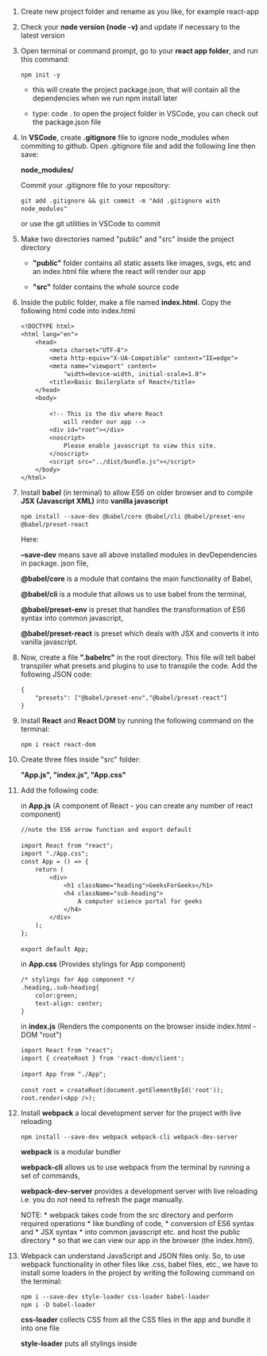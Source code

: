 1) Create new project folder and rename as you like, for example react-app

2) Check your **node version (node -v)** and update if necessary to the latest version

3) Open terminal or command prompt, go to your **react app folder**, and run this
   command:

    ```
    npm init -y
    ```

    - this will create the project package.json, that will contain all the 
    dependencies when we run npm install later

    - type: code . to open the project folder in VSCode, you can check out the 
    package.json file

4) In **VSCode**, create **.gitignore** file to ignore node_modules when commiting to github.
   Open .gitignore file and add the following line then save:
   
   **node_modules/**

   Commit your .gitignore file to your repository:

    ```
    git add .gitignore && git commit -m "Add .gitignore with node_modules"
    ```

   or use the git utilities in VSCode to commit

5) Make two directories named "public" and "src" inside the project directory
    - **"public"** folder contains all static assets like images, svgs, etc
      and an index.html file where the react will render our app

    - **"src"** folder contains the whole source code

6) Inside the public folder, make a file named **index.html**. 
   Copy the following html code into index.html

    ```
    <!DOCTYPE html>
    <html lang="en">
        <head>
            <meta charset="UTF-8">
            <meta http-equiv="X-UA-Compatible" content="IE=edge">
            <meta name="viewport" content=
                "width=device-width, initial-scale=1.0">
            <title>Basic Boilerplate of React</title>
        </head>
        <body>

            <!-- This is the div where React 
                will render our app -->
            <div id="root"></div>
            <noscript>
                Please enable javascript to view this site.
            </noscript>
            <script src="../dist/bundle.js"></script>
        </body>
    </html>
    ```

7) Install **babel** (in terminal) to allow ES6 on older browser and to compile **JSX
   (Javascript XML)** into **vanilla javascript**

    ```
    npm install --save-dev @babel/core @babel/cli @babel/preset-env @babel/preset-react
    ```

    Here:

    **–save-dev** means save all above installed modules in devDependencies in package.
     json file,

    **@babel/core** is a module that contains the main functionality of Babel,

    **@babel/cli** is a module that allows us to use babel from the terminal,

    **@babel/preset-env** is preset that handles the transformation of ES6 syntax into
    common javascript,

    **@babel/preset-react** is preset which deals with JSX and converts it into vanilla
    javascript.

8) Now, create a file **".babelrc"** in the root directory. This file will tell babel
   transpiler what presets and plugins to use to transpile the code. 
   Add the following JSON code:

    ```
    {
        "presets": ["@babel/preset-env","@babel/preset-react"]
    }
    ```

9) Install **React** and **React DOM** by running the following command on the terminal:

    ```
    npm i react react-dom
    ```

10) Create three files inside "src" folder:
    
    **"App.js", "index.js", "App.css"**

11) Add the following code:

    in **App.js** (A component of React - you can create any number of react component)

    ```
    //note the ES6 arrow function and export default

    import React from "react";
    import "./App.css";
    const App = () => {
        return (
            <div>
                <h1 className="heading">GeeksForGeeks</h1>
                <h4 className="sub-heading">
                    A computer science portal for geeks
                </h4>
            </div>
        );
    };

    export default App;   
    ```

    in **App.css** (Provides stylings for App component)

    ```
    /* stylings for App component */
    .heading,.sub-heading{
        color:green;
        text-align: center;
    }    
    ```

    in **index.js** 
        (Renders the components on the browser inside index.html - DOM "root")

    ```
    import React from "react";
    import { createRoot } from 'react-dom/client';

    import App from "./App";

    const root = createRoot(document.getElementById('root'));
    root.render(<App />);    
    ```

12) Install **webpack** a local development server for the project with live reloading

    ```
    npm install --save-dev webpack webpack-cli webpack-dev-server
    ```

    **webpack** is a modular bundler

    **webpack-cli** allows us to use webpack from the terminal by running 
    a set of commands,

    **webpack-dev-server** provides a development server with live reloading
    i.e. you do not need to refresh the page manually.

    NOTE: 
        * webpack takes code from the src directory and perform required operations
            * like bundling of code, 
            * conversion of ES6 syntax and 
            * JSX syntax 
        * into common javascript etc. and host the public directory 
        * so that we can view our app in the browser (the index.html).

13) Webpack can understand JavaScript and JSON files only. So, to use webpack
    functionality in other files like .css, babel files, etc., we have to install
    some loaders in the project by writing the following command on the terminal:

    ```
    npm i --save-dev style-loader css-loader babel-loader
    npm i -D babel-loader
    ```

    **css-loader** collects CSS from all the CSS files in the app and bundle it 
    into one file

    **style-loader** puts all stylings inside <style> tag in index.html file present 
    in the public folder

    **babel-loader** is a package that allows the transpiling of javascript files 
    using babel and webpack.

14) Create a **webpack.config.js** file in the root directory that helps us 
    to define what exactly the webpack should do with our source code. 
    We will specify the entry point from where the webpack should start bundling,
    the output point that is where it should output the bundles and assets, 
    plugins, etc.

    **webpack.config.js**

    ```
    const path = require("path");

    module.exports = {

    // Entry point that indicates where
    // should the webpack starts bundling
    entry: "./src/index.js",
    mode: "development",
    module: {
        rules: [
            {
                test: /\.(js|jsx)$/, // checks for .js or .jsx files
                exclude: /(node_modules)/,
                loader: "babel-loader",
                options: { presets: ["@babel/env"] },
            },
            {
                test: /\.css$/, //checks for .css files
                use: ["style-loader", "css-loader"],
            },
        ],
    },

    // Options for resolving module requests
    // extensions that are used
    resolve: { extensions: ["*", ".js", ".jsx"] },

    // Output point is where webpack should
    // output the bundles and assets
    output: {
        path: path.resolve(__dirname, "dist/"),
        publicPath: "/dist/",
        filename: "bundle.js",
    },
    };
   
    ```

15) Add some scripts in the **package.json** file to run and build the project.

    ```
    "scripts": {
        "start":"npx webpack-dev-server --mode development --open --hot",
        "build":"npx webpack --mode production",

    }    
    ```
    **start** is to run the project

    **–open** flag tells the webpack-dev-server to open the browser instantly 
    after the server had been started.

    **–hot** flag enables webpack’s Hot Module Replacement feature. 
    It only updates what’s changed in the code, so does not update 
    the whole code,
    again and again, that’s why it saves precious development time

    **NPM command to run our project:**

    ```
    npm start
    ```

    **build** is to deply to production and compile all the project file
    in the **dist** folder

    **NPM command to deploy project for production**

    ```
    npm run build
    ```

16) To create your own react project using this **boilerplate**, you need to:

    - clone the project into your computer, by running this git command:

    ```
    git clone https://github.com/roselykm/beginner-react-boilerplate.git your-react-project-name
    ```

    - go into your your-react-project-name folder

    - **Execute**:
        ```
        npm install
        npm start
        ```

    - **output**

    ![screenshot](doc/images/react-output.png)

